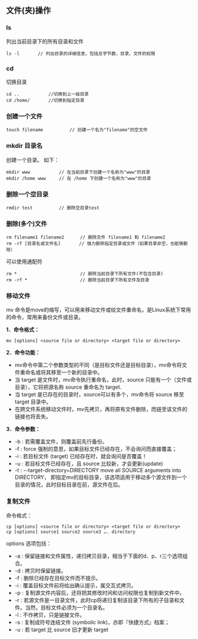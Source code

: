## 文件(夹)操作

### ls
列出当前目录下的所有目录和文件
```
ls -l       // 列出目录的详细信息，包括总字节数，目录、文件的权限
```

### cd 
切换目录
```
cd ..           //切换到上一级目录
cd /home/       //切换到指定目录
```

### 创建一个文件
```
touch filename          // 创建一个名为"filename"的空文件
```

### mkdir 目录名
创建一个目录。 如下：
```
mkdir www           // 在当前目录下创建一个名称为"www"的目录
mkdir /home www     // 在 /home 下创建一个名称为"www"的目录
```

### 删除一个空目录
```
rmdir test          // 删除空目录test
```

### 删除(多个)文件
```
rm filename1 filename2      // 删除文件 filename1 和 filename2
rm -rf [目录名或文件名]       // 强力删除指定目录或文件（如果目录非空，也能够删除）
```
可以使用通配符
```
rm *                        // 删除当前目录下所有文件(不包含目录)
rm -rf *                    // 删除当前目录下所有文件及目录
```

### 移动文件
mv 命令是move的缩写，可以用来移动文件或给文件重命名，是Linux系统下常用的命令，常用来备份文件或目录。

**1．命令格式：**
```
mv [options] <source file or directory> <target file or directory>
```    
**2．命令功能：**
- mv命令中第二个参数类型的不同（是目标文件还是目标目录），mv命令将文件重命名或将其移至一个新的目录中。
- 当 target 是文件时，mv命令执行重命名，此时，source 只能有一个（文件或目录），它将把源名称 source 重命名为 target.
- 当 target 是已存在的目录时，source可以有多个，mv命令将 source 移至 target 目录中。
- 在跨文件系统移动文件时，mv先拷贝，再将原有文件删除，而链至该文件的链接也将丢失。

**3．命令参数：**
- -b : 若需覆盖文件，则覆盖前先行备份。 
- -f : force 强制的意思，如果目标文件已经存在，不会询问而直接覆盖；
- -i : 若目标文件 (target) 已经存在时，就会询问是否覆盖！
- -u : 若目标文件已经存在，且 source 比较新，才会更新(update)
- -t : --target-directory=DIRECTORY move all SOURCE arguments into DIRECTORY，
     即指定mv的目标目录，该选项适用于移动多个源文件到一个目录的情况，此时目标目录在前，源文件在后。

### 复制文件
命令格式：
```
cp [options] <source file or directory> <target file or directory>
cp [options] source1 source2 source3 …. directory
```
options 选项包括：
- -a : 保留链接和文件属性，递归拷贝目录，相当于下面的d、p、r三个选项组合。
- -d : 拷贝时保留链接。
- -f : 删除已经存在目标文件而不提示。
- -i : 覆盖目标文件前将给出确认提示，属交互式拷贝。
- -p : 复制源文件内容后，还将把其修改时间和访问权限也复制到新文件中。
- -r : 若源文件是一目录文件，此时cp将递归复制该目录下所有的子目录和文件。当然，目标文件必须为一个目录名。
- -l : 不作拷贝，只是链接文件。
- -s : 复制成符号连结文件 (symbolic link)，亦即『快捷方式』档案；
- -u : 若 target 比 source 旧才更新 target
